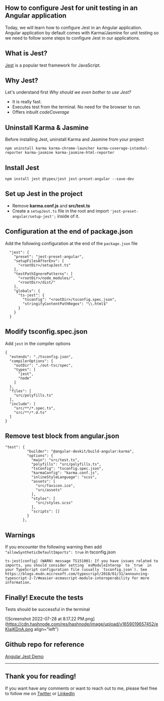 ## How to configure Jest for unit testing in an Angular application

Today, we will learn how to configure Jest in an Angular application. Angular application by default comes with Karma/Jasmine for unit testing so we need to follow some steps to configure Jest in our applications.

## What is Jest?
[Jest](https://jestjs.io/) is a popular test framework for JavaScript.

## Why Jest?

Let's understand first *Why should we even bother to use Jest?*

- It is really fast.
- Executes test from the terminal. No need for the browser to run.
- Offers inbuilt *codeCoverage*

## Uninstall Karma & Jasmine
Before installing Jest, uninstall Karma and Jasmine from your project
```
npm uninstall karma karma-chrome-launcher karma-coverage-istanbul-reporter karma-jasmine karma-jasmine-html-reporter

``` 

## Install Jest
```
npm install jest @types/jest jest-preset-angular --save-dev
```

## Set up Jest in the project

- Remove **karma.conf.js** and **src/test.ts**
- Create a `setupJest.ts` file in the root and import `'jest-preset-angular/setup-jest';` inside of it.

## Configuration at the end of package.json
Add the following configuration at the end of the `package.json` file
```
  "jest": {
    "preset": "jest-preset-angular",
    "setupFilesAfterEnv": [
      "<rootDir>/setupJest.ts"
    ],
    "testPathIgnorePatterns": [
      "<rootDir>/node_modules/",
      "<rootDir>/dist/"
    ],
    "globals": {
      "ts-jest": {
        "tsconfig": "<rootDir>/tsconfig.spec.json",
        "stringifyContentPathRegex": "\\.html$"
      }
    }
  }
```

## Modify tsconfig.spec.json
Add `jest` in the compiler options
```
{
  "extends": "./tsconfig.json",
  "compilerOptions": {
    "outDir": "./out-tsc/spec",
    "types": [
      "jest",
      "node"
    ]
  },
  "files": [
    "src/polyfills.ts"
  ],
  "include": [
    "src/**/*.spec.ts",
    "src/**/*.d.ts"
  ]
}
``` 

## Remove test block from angular.json
```
"test": {
          "builder": "@angular-devkit/build-angular:karma",
          "options": {
            "main": "src/test.ts",
            "polyfills": "src/polyfills.ts",
            "tsConfig": "tsconfig.spec.json",
            "karmaConfig": "karma.conf.js",
            "inlineStyleLanguage": "scss",
            "assets": [
              "src/favicon.ico",
              "src/assets"
            ],
            "styles": [
              "src/styles.scss"
            ],
            "scripts": []
          }
        },
```

## Warnings
If you encounter the following warning then add `"allowSyntheticDefaultImports": true` in tsconfig.json


```ts-jest[config] (WARN) message TS151001: If you have issues related to imports, you should consider setting `esModuleInterop` to `true` in your TypeScript configuration file (usually `tsconfig.json`). See https://blogs.msdn.microsoft.com/typescript/2018/01/31/announcing-typescript-2-7/#easier-ecmascript-module-interoperability for more information.```


## Finally! Execute the tests
Tests should be successful  in the terminal

![Screenshot 2022-07-28 at 8.17.22 PM.png](https://cdn.hashnode.com/res/hashnode/image/upload/v1659019657452/eKIajKDnA.png align="left")

## Github repo for reference
[Angular Jest Demo](https://github.com/minibhati93/angular-jest-demo)

-----
## Thank you for reading! 
If you want have any comments or want to reach out to me, please feel free to follow me on [Twitter](https://twitter.com/devminibhati) or [LinkedIn](https://in.linkedin.com/in/minibhati93?original_referer=https%3A%2F%2Fwww.google.com%2F)
